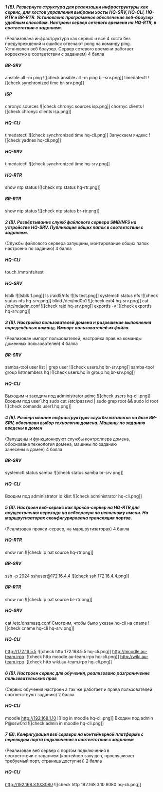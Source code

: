 #### ***1 (B). Развернута структура для реализации инфраструктуры как сервис, для хостов управления выбраны хосты HQ-SRV, HQ-CLI, HQ-RTR и BR-RTR. Установлено программное обеспечение веб-браузер удобным способом. Настроен сервер сетевого времени на HQ-RTR, в соответствии с заданием.***
(Реализована инфраструктура как сервис и все 4 хоста без  
предупреждений и ошибок отвечают pong на команду ping.  
Установлен веб браузер. Сервер сетевого времени работает  
корректно в соответствии с заданием) 4 балла
##### **BR-SRV**
ansible all -m ping
![[check ansible all -m ping br-srv.png]]
timedatectl
![[check synchronized time br-srv.png]]
##### **ISP**
chronyc sources
![[check chronyc sources isp.png]]
chornyc clients
![[check chronyc clients isp.png]]
##### **HQ-CLI**
timedatectl
![[check synchronized time hq-cli.png]]
Запускаем яндекс
![[check yadnex hq-cli.png]]
##### **HQ-SRV**
timedatectl
![[check synchronized time hq-srv.png]]
##### **HQ-RTR**
show ntp status
![[check ntp status hq-rtr.png]]
##### **BR-RTR**
show ntp status
![[check ntp status br-rtr.png]]

#### ***2 (B). Развёртывание служб файлового сервера SMB/NFS на устройстве HQ-SRV. Публикация общих папок в соответствии с заданием.***
(Службы файлового сервера запущены, монтирование общих папок настроено по заданию) 4 балла
##### **HQ-CLI**
touch /mnt/nfs/test 
##### **HQ-SRV**
lsblk
![[lsblk 1.png]]
ls /raid5/nfs 
![[ls test.png]]
systemctl status nfs
![[check status nfs hq-srv.png]]
blkid /dev/md0p1
![[check ext4 hq-srv.png]]
cat /etc/mdadm.conf
![[check raid hq-srv.png]]
exportfs -v
![[check exportfs hq-srv.png]]
#### ***3 (B). Настройка пользователей домена и разрешение выполнения определённых команд. Импорт пользователей из файла.***
(Реализован импорт пользователей, настройка прав на команды доменных пользователей) 4 балла
##### **BR-SRV**
samba-tool user list | grep user
![[check users.hq br-srv.png]]
samba-tool group listmembers hq
![[check users.hq in group hq br-srv.png]]
##### **HQ-CLI**
Выходим и заходим под administrator
admc
![[check users hq-cli.png]]
Входим под user1.hq
sudo cat /etc/passwd | sudo grep root && sudo id root
![[check comands user1.hq.png]]

#### ***4 (B). Развертывание инфраструктуры службы каталогов на базе BR-SRV, обоснован выбор технологии домена. Машины по заданию введены в домен***
(Запущены и функционируют службы контроллера домена,  
обоснована технология домена, машины по заданию  
занесены в домен) 4 балла
##### **BR-SRV**
systemctl status samba
![[check  status samba br-srv.png]]
##### **HQ-CLI**
Входим под administrator
id
klist
![[check administrator hq-cli.png]]

#### ***5 (B). Настроен веб-сервис как прокси-сервер на HQ-RTR для осуществления перехода на вебсервера по неполному имени. На маршрутизаторах сконфигурирована трансляция портов.***
(Реализован прокси-сервер, на маршрутизаторах) 4 балла
##### **HQ-RTR**
show run
![[check ip nat source hq-rtr.png]]
##### **BR-SRV**
ssh -p 2024 sshuser@172.16.4.4
![[check ssh 172.16.4.4.png]]
##### **BR-RTR**
show run
![[check ip nat source br-rtr.png]]
##### **HQ-SRV**
cat /etc/dnsmasq.conf
Смотрим, чтобы было указан hq-cli на cname
![[check cname hq-cli hq-srv.png]]
##### **HQ-CLI**
http://172.16.5.5
![[check http 172.168.5.5 hq-cli.png]]
http://moodle.au-team.irpo
![[check http moodle.au-team.irpo hq-cli.png]]
http://wiki.au-team.irpo
![[check http wiki.au-team.irpo hq-cli.png]]
#### ***6 (B). Настроен сервис для обучения, реализовано разграничение пользовательских прав***
(Сервис обучения настроен а так же работает и права пользователей соответствуют заданию) 2 балла
##### **HQ-CLI**
moodle
http://192.168.1.10
![[log in moodle hq-cli.png]]
Входим под admin
P@ssw0rd
![[check admin in moodle hq-cli.png]]
#### ***7 (B). Конфигурация веб сервера на контейнерной платформе с переводом порта подключения в соответствии с заданием***
(Реализован веб сервер с портом подключения в  
соответствии с заданием (контейнер запущен, прослушивает  
требуемый порт, страница доступна)) 2 балла
##### **HQ-CLI**
http://192.168.3.10:8080
![[check http 192.168.3.10 8080 hq-cli.png]]